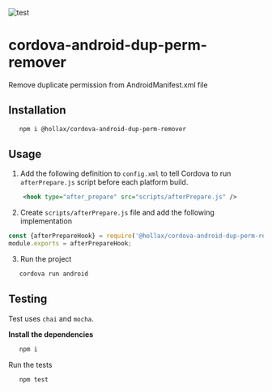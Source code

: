![test](https://github.com/hollax/cordova-android-dup-perm-remover/actions/workflows/node.js.yml/badge.svg)

# cordova-android-dup-perm-remover
 Remove duplicate permission from AndroidManifest.xml file

 ## Installation

 ```bash
    npm i @hollax/cordova-android-dup-perm-remover
 ```

## Usage
    
1. Add the following definition to `config.xml` to tell Cordova to run `afterPrepare.js` script before each platform build.

```xml
    <hook type="after_prepare" src="scripts/afterPrepare.js" />
```

2. Create `scripts/afterPrepare.js` file and add the following implementation

```javascript
const {afterPrepareHook} = require('@hollax/cordova-android-dup-perm-remover')
module.exports = afterPrepareHook;
```

3. Run the project

 ```bash
    cordova run android
 ```
 
## Testing

Test uses `chai` and `mocha`.

**Install the dependencies**

 ```bash
    npm i
 ```

Run the tests

 ```bash
    npm test
 ```
    
